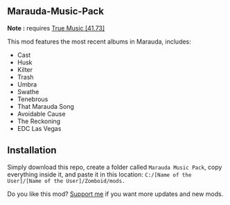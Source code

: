 ## Marauda-Music-Pack

**Note :** requires [True Music [41.73]](https://catalogue.smods.ru/archives/86399)


This mod features the most recent albums in Marauda, includes:

- Cast
- Husk
- Kilter
- Trash
- Umbra
- Swathe
- Tenebrous
- That Marauda Song
- Avoidable Cause
- The Reckoning
- EDC Las Vegas

## Installation 
Simply download this repo, create a folder called ```Marauda Music Pack```, copy everything inside it, and paste it in this location: ```C:/[Name of the User]/[Name of the User]/Zomboid/mods.```

Do you like this mod? [Support me](https://ko-fi.com/kents_workof_art) if you want more updates and new mods.
